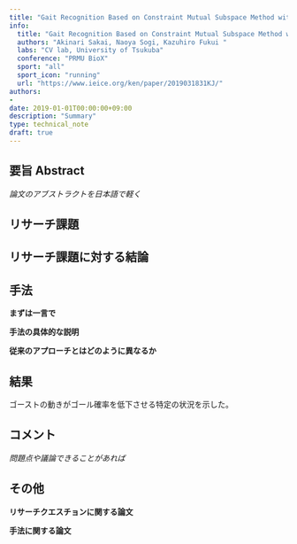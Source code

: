 ```yaml
---
title: "Gait Recognition Based on Constraint Mutual Subspace Method with CNN Features"
info:
  title: "Gait Recognition Based on Constraint Mutual Subspace Method with CNN Features"
  authors: "Akinari Sakai, Naoya Sogi, Kazuhiro Fukui "
  labs: "CV lab, University of Tsukuba"
  conference: "PRMU BioX"
  sport: "all"
  sport_icon: "running"
  url: "https://www.ieice.org/ken/paper/2019031831KJ/"
authors:
-
date: 2019-01-01T00:00:00+09:00
description: "Summary"
type: technical_note
draft: true
---
```


## 要旨 Abstract
*論文のアブストラクトを日本語で軽く*

## リサーチ課題

## リサーチ課題に対する結論

## 手法
**まずは一言で**


**手法の具体的な説明**


**従来のアプローチとはどのように異なるか**

## 結果
ゴーストの動きがゴール確率を低下させる特定の状況を示した。

## コメント
*問題点や議論できることがあれば*

## その他
**リサーチクエスチョンに関する論文**

**手法に関する論文**

